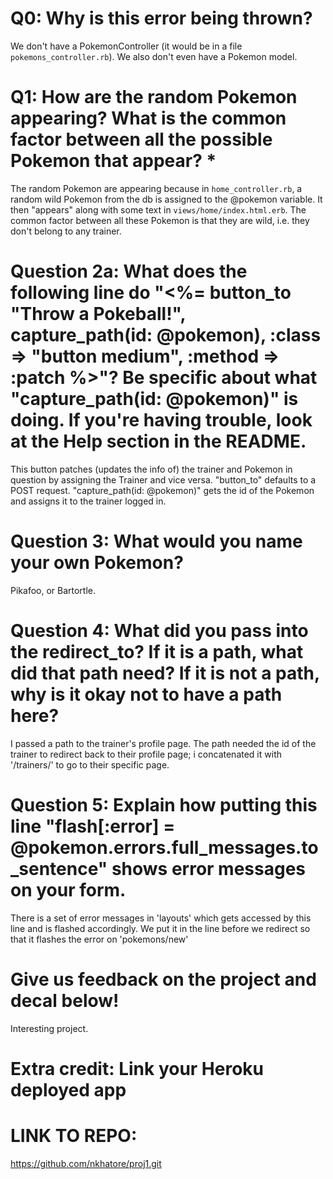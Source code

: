 # Q0: Why is this error being thrown?

We don't have a PokemonController (it would be in a file `pokemons_controller.rb`). We also don't even have a Pokemon model.

# Q1: How are the random Pokemon appearing? What is the common factor between all the possible Pokemon that appear? *

The random Pokemon are appearing because in `home_controller.rb`, a random wild Pokemon from the db is assigned to the @pokemon variable. It then "appears" along with some text in `views/home/index.html.erb`. The common factor between all these Pokemon is that they are wild, i.e. they don't belong to any trainer.

# Question 2a: What does the following line do "<%= button_to "Throw a Pokeball!", capture_path(id: @pokemon), :class => "button medium", :method => :patch %>"? Be specific about what "capture_path(id: @pokemon)" is doing. If you're having trouble, look at the Help section in the README.

This button patches (updates the info of) the trainer and Pokemon in question by assigning the Trainer and vice versa. "button_to" defaults to a POST request. "capture_path(id: @pokemon)" gets the id of the Pokemon and assigns it to the trainer logged in.

# Question 3: What would you name your own Pokemon?

Pikafoo, or Bartortle.

# Question 4: What did you pass into the redirect_to? If it is a path, what did that path need? If it is not a path, why is it okay not to have a path here?

I passed a path to the trainer's profile page. The path needed the id of the trainer to redirect back to their profile page; i concatenated it with '/trainers/' to go to their specific page.

# Question 5: Explain how putting this line "flash[:error] = @pokemon.errors.full_messages.to_sentence" shows error messages on your form.

There is a set of error messages in 'layouts' which gets accessed by this line and is flashed accordingly. We put it in the line before we redirect so that it flashes the error on 'pokemons/new'

# Give us feedback on the project and decal below!

Interesting project.

# Extra credit: Link your Heroku deployed app

# LINK TO REPO:

https://github.com/nkhatore/proj1.git
